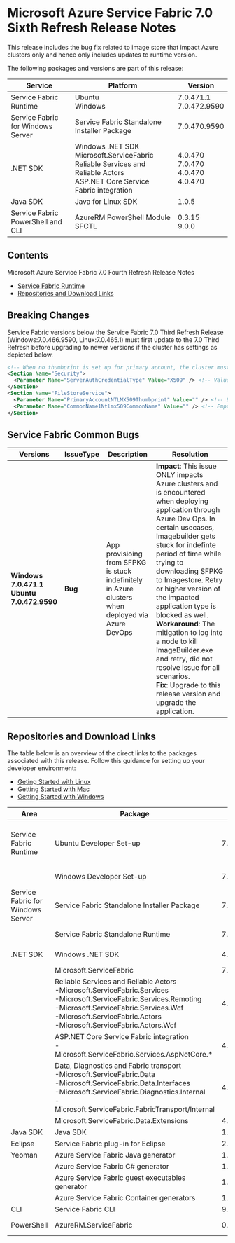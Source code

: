 # Microsoft Azure Service Fabric 7.0 Sixth Refresh Release Notes

This release includes the bug fix related to image store that impact Azure clusters only and hence only includes updates to runtime version. 

The following packages and versions are part of this release:

| Service | Platform | Version |
|---------|----------|---------|
|Service Fabric Runtime| Ubuntu <br> Windows | 7.0.471.1 <br> 7.0.472.9590 |
|Service Fabric for Windows Server|Service Fabric Standalone Installer Package | 7.0.470.9590 |
|.NET SDK |Windows .NET SDK <br> Microsoft.ServiceFabric <br> Reliable Services and Reliable Actors <br> ASP.NET Core Service Fabric integration|4.0.470 <br>7.0.470 <br> 4.0.470 <br> 4.0.470 |
|Java SDK  |Java for Linux SDK  | 1.0.5 |
|Service Fabric PowerShell and CLI | AzureRM PowerShell Module  <br> SFCTL |  0.3.15 <br> 9.0.0 |

## Contents 

Microsoft Azure Service Fabric 7.0 Fourth Refresh Release Notes

* [Service Fabric Runtime](#service-fabric-runtime)
* [Repositories and Download Links](#repositories-and-download-links)

## Breaking Changes

Service Fabric versions below the Service Fabric 7.0 Third Refresh Release (Windows:7.0.466.9590, Linux:7.0.465.1) must first update to the 7.0 Third Refresh before upgrading to newer versions if the cluster has settings as depicted below.

```XML
<!-- When no thumbprint is set up for primary account, the cluster must upgrade to 7.0 Third Refresh Release first. -->
<Section Name="Security">
  <Parameter Name="ServerAuthCredentialType" Value="X509" /> <!-- Value other than None -->
</Section>
<Section Name="FileStoreService">
  <Parameter Name="PrimaryAccountNTLMX509Thumbprint" Value="" /> <!-- Empty or not set. -->
  <Parameter Name="CommonName1Ntlmx509CommonName" Value="" /> <!-- Empty or not set. -->
</Section>
```

## Service Fabric Common Bugs

| Versions | IssueType | Description | Resolution | 
|----------|-----------|-|-|
| **Windows 7.0.471.1 <br> Ubuntu 7.0.472.9590** | **Bug** | App provisioing from SFPKG is stuck indefinitely in Azure clusters when deployed via Azure DevOps  | **Impact**: This issue ONLY impacts Azure clusters and is encountered when deploying application through Azure Dev Ops. In certain usecases, Imagebuilder gets stuck for indefinte period of time while trying to downloading SFPKG to Imagestore. Retry or higher version of the impacted application type is blocked as well. <br> **Workaround**: The mitigation to log into a node to kill ImageBuilder.exe and retry, did not resolve issue for all scenarios. <br> **Fix**: Upgrade to this release version and upgrade the application.


## Repositories and Download Links

The table below is an overview of the direct links to the packages associated with this release. 
Follow this guidance for setting up your developer environment: 
* [Geting Started with Linux](https://docs.microsoft.com/azure/service-fabric/service-fabric-get-started-linux)
* [Getting Started with Mac](https://docs.microsoft.com/azure/service-fabric/service-fabric-get-started-mac)
* [Getting Started with Windows](https://docs.microsoft.com/azure/service-fabric/service-fabric-get-started)

|Area |Package | Version | Repository |Direct Download Link |
|-|-|-|-|-|
|Service Fabric Runtime |Ubuntu Developer Set-up |7.0.469.1 |N/A | Cluster Runtime: https://apt-mo.trafficmanager.net/repos/servicefabric/pool/main/s/servicefabric <br> Service Fabric SDK for local cluster setup: https://apt-mo.trafficmanager.net/repos/servicefabric/pool/main/s/servicefabricsdkcommon/ <br> Container image: https://hub.docker.com/r/microsoft/service-fabric-onebox/ 
|| Windows Developer Set-up| 7.0.470.9590 | N/A |https://download.microsoft.com/download/0/0/f/00fbca28-0a64-4c9a-a3a3-b11763ee17e5/MicrosoftServiceFabric.7.0.470.9590.exe |
|Service Fabric for Windows Server |Service Fabric Standalone Installer Package |7.0.470.9590 |N/A | https://download.microsoft.com/download/8/3/6/836E3E99-A300-4714-8278-96BC3E8B5528/7.0.470.9590/Microsoft.Azure.ServiceFabric.WindowsServer.7.0.470.9590.zip |
||Service Fabric Standalone Runtime |7.0.470.9590 |N/A |https://download.microsoft.com/download/B/0/B/B0BCCAC5-65AA-4BE3-AB13-D5FF5890F4B5/7.0.470.9590/MicrosoftAzureServiceFabric.7.0.470.9590.cab |
|.NET SDK |Windows .NET SDK | 4.0.470 |N/A |https://download.microsoft.com/download/0/0/f/00fbca28-0a64-4c9a-a3a3-b11763ee17e5/MicrosoftServiceFabricSDK.4.0.470.msi |
||Microsoft.ServiceFabric | 7.0.470 |N/A |https://www.nuget.org |
||Reliable Services and Reliable Actors<br>\-Microsoft.ServiceFabric.Services<br>\-Microsoft.ServiceFabric.Services.Remoting<br>\-Microsoft.ServiceFabric.Services.Wcf <br>\-Microsoft.ServiceFabric.Actors <br>\-Microsoft.ServiceFabric.Actors.Wcf |4.0.470|https://github.com/Azure/service-fabric-services-and-actors-dotnet |https://www.nuget.org |
||ASP.NET Core Service Fabric integration<br>\-Microsoft.ServiceFabric.Services.AspNetCore.*|4.0.470 |https://github.com/Azure/service-fabric-aspnetcore |https://www.nuget.org |
||Data, Diagnostics and Fabric transport<br>\-Microsoft.ServiceFabric.Data <br>\-Microsoft.ServiceFabric.Data.Interfaces <br>\-Microsoft.ServiceFabric.Diagnostics.Internal <br>\-Microsoft.ServiceFabric.FabricTransport/Internal | 4.0.470 |N/A| https://www.nuget.org |
||Microsoft.ServiceFabric.Data.Extensions | 4.0.470 |N/A |https://www.nuget.org |
|Java SDK |Java SDK | 1.0.5 |N/A |https://mvnrepository.com/artifact/com.microsoft.servicefabric/sf-actors/1.0.5 |
|Eclipse |Service Fabric plug-in for Eclipse | 2.0.7 | N/A |N/A |
|Yeoman |Azure Service Fabric Java generator | 1.0.7 |https://github.com/Azure/generator-azuresfjava |N/A |
||Azure Service Fabric C# generator | 1.0.9 |https://github.com/Azure/generator-azuresfcsharp |N/A |
||Azure Service Fabric guest executables generator |1.0.1 |https://github.com/Azure/generator-azuresfguest |N/A|
||Azure Service Fabric Container generators | 1.0.1 |https://github.com/Azure/generator-azuresfcontainer |N/A |
|CLI |Service Fabric CLI | 9.0.0 |https://github.com/Azure/service-fabric-cli |https://pypi.python.org/pypi/sfctl |
|PowerShell |AzureRM.ServiceFabric | 0.3.15 |https://github.com/Azure/azure-powershell/tree/preview/src/ResourceManager/ServiceFabric |https://www.powershellgallery.com/packages/AzureRM.ServiceFabric/0.3.15  |
